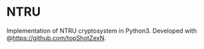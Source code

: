 # NTRU
Implementation of NTRU cryptosystem in Python3. Developed with @https://github.com/topShotZexN.
